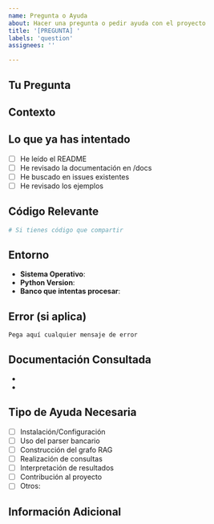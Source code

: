 ```yaml
---
name: Pregunta o Ayuda
about: Hacer una pregunta o pedir ayuda con el proyecto
title: '[PREGUNTA] '
labels: 'question'
assignees: ''

---
```


## Tu Pregunta
<!-- Formula tu pregunta de manera clara y específica -->

## Contexto
<!-- ¿Qué intentas lograr? ¿En qué parte del proceso estás? -->

## Lo que ya has intentado
<!-- ¿Qué pasos has seguido? ¿Qué documentación has consultado? -->
- [ ] He leído el README
- [ ] He revisado la documentación en /docs
- [ ] He buscado en issues existentes
- [ ] He revisado los ejemplos

## Código Relevante
```python
# Si tienes código que compartir
```

## Entorno
- **Sistema Operativo**: 
- **Python Version**: 
- **Banco que intentas procesar**: 

## Error (si aplica)
```
Pega aquí cualquier mensaje de error
```

## Documentación Consultada
<!-- Enlaces a la documentación que has revisado -->
- 
- 

## Tipo de Ayuda Necesaria
- [ ] Instalación/Configuración
- [ ] Uso del parser bancario
- [ ] Construcción del grafo RAG
- [ ] Realización de consultas
- [ ] Interpretación de resultados
- [ ] Contribución al proyecto
- [ ] Otros: 

## Información Adicional
<!-- Cualquier otra información que pueda ser útil -->